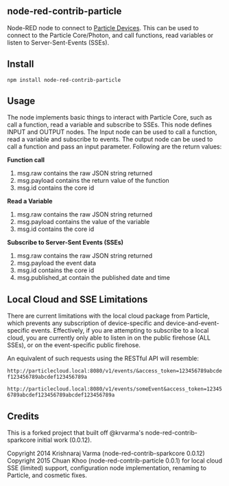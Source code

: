 node-red-contrib-particle
-------------------------

Node-RED node to connect to [Particle Devices](https://www.particle.io/). This can be used to connect to the Particle Core/Photon, and call functions, read variables or listen to Server-Sent-Events (SSEs).

Install
-------

    npm install node-red-contrib-particle

Usage
-----

The node implements basic things to interact with Particle Core, such as call a function, read a variable and subscribe to SSEs. This node defines INPUT and OUTPUT nodes. The Input node can be used to call a function, read a variable and subscribe to events. The output node can be used to call a function and pass an input parameter. Following are the return values:

**Function call**
 1. msg.raw contains the raw JSON string returned 
 2. msg.payload contains the return value of the function 
 3. msg.id contains the core id 

**Read a Variable**
 1. msg.raw contains the raw JSON string returned 
 2. msg.payload contains the value of the variable 
 3. msg.id contains the core id 

**Subscribe to Server-Sent Events (SSEs)**
 1. msg.raw contains the raw JSON string returned
 2. msg.payload the event data 
 3. msg.id contains the core id
 4. msg.published_at contain the published date and time


Local Cloud and SSE Limitations
-------------------------------

There are current limitations with the local cloud package from Particle, which prevents any subscription of device-specific and device-and-event-specific events. Effectively, if you are attempting to subscribe to a local cloud, you are currently only able to listen in on the public firehose (ALL SSEs), or on the event-specific public firehose.

An equivalent of such requests using the RESTful API will resemble:

`http://particlecloud.local:8080/v1/events/&access_token=123456789abcdef123456789abcdef123456789a`

`http://particlecloud.local:8080/v1/events/someEvent&access_token=123456789abcdef123456789abcdef123456789a`


Credits
-------

This is a forked project that built off @krvarma's node-red-contrib-sparkcore initial work (0.0.12).

Copyright 2014 Krishnaraj Varma (node-red-contrib-sparkcore 0.0.12)
Copyright 2015 Chuan Khoo (node-red-contrib-particle 0.0.1) for local cloud SSE (limited) support, configuration node implementation, renaming to Particle, and cosmetic fixes.

